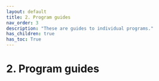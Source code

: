 ```yaml
---
layout: default
title: 2. Program guides
nav_order: 3
description: "These are guides to individual programs."
has_children: true
has_toc: True
---
```


# 2. Program guides
